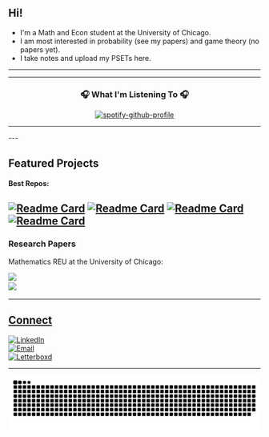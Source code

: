 ## Hi!
- I'm a Math and Econ student at the University of Chicago.  
- I am most interested in probability (see my papers) and game theory (no papers yet).  
- I take notes and upload my PSETs here.  

---
<div align="center">

---

### 🎧 **What I'm Listening To** 🎧

[![spotify-github-profile](https://spotify-github-profile.kittinanx.com/api/view?uid=8zosoi16tl3um4mopz0jhxdwm&cover_image=true&theme=default&show_offline=true&background_color=121212&interchange=false&bar_color_cover=true)]([https://spotify.com/user/8zosoi16tl3um4mopz0jhxdwm](https://open.spotify.com/user/8zosoi16tl3um4mopz0jhxdwm?si=894a69c3108c4565))

---

</div>
---

## Featured Projects

#### Best Repos: 
[![Readme Card](https://github-readme-stats.vercel.app/api/pin/?username=agustinestevah&repo=Resume&theme=default)](https://github.com/agustinestevah/Resume)
[![Readme Card](https://github-readme-stats.vercel.app/api/pin/?username=agustinestevah&repo=UChicago-Mathematics&theme=default)](https://github.com/agustinestevah/UChicago-Mathematics)
[![Readme Card](https://github-readme-stats.vercel.app/api/pin/?username=agustinestevah&repo=UChicago-Economics&theme=default)](https://github.com/agustinestevah/UChicago-Economics)
[![Readme Card](https://github-readme-stats.vercel.app/api/pin/?username=agustinestevah&repo=Nightlight-Satellite-Harmonizer&theme=default)](https://github.com/agustinestevah/Nightlight-Satellite-Harmonizer)
---

### Research Papers
Mathematics REU at the University of Chicago:
<div align="left">
  <a href="https://math.uchicago.edu/~may/REU2024/REUPapers/Esteva.pdf">
    <img src="https://img.shields.io/badge/📄_Math_REU_2024-Measure Theory, Stochastic Calculus, and the Black–Scholes–Merton Model-blue?style=for-the-badge&logo=latex" />
</div>

<div align="left">
  <a href="#">
    <img src="https://img.shields.io/badge/📄_Math_REU_2025-Work_in_Progress-orange?style=for-the-badge&logo=latex" />
</div>

---

## Connect  
[![LinkedIn](https://img.shields.io/badge/LinkedIn-blue?logo=linkedin)](https://www.linkedin.com/in/agustin-esteva)  
[![Email](https://img.shields.io/badge/Email-red?logo=gmail)](mailto:aesteva@uchicago.edu)  
[![Letterboxd](https://img.shields.io/badge/Letterboxd-green?logo=letterboxd)](https://boxd.it/2ozux)  

---

![Snake animation](https://github.com/Platane/snk/raw/output/github-contribution-grid-snake.svg)
